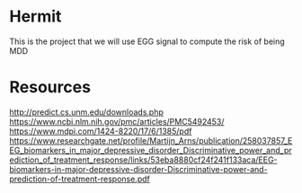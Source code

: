 # Hermit
This is the project that we will use EGG signal to compute the risk of being MDD
# Resources
http://predict.cs.unm.edu/downloads.php
https://www.ncbi.nlm.nih.gov/pmc/articles/PMC5492453/
https://www.mdpi.com/1424-8220/17/6/1385/pdf
https://www.researchgate.net/profile/Martijn_Arns/publication/258037857_EEG_biomarkers_in_major_depressive_disorder_Discriminative_power_and_prediction_of_treatment_response/links/53eba8880cf24f241f133aca/EEG-biomarkers-in-major-depressive-disorder-Discriminative-power-and-prediction-of-treatment-response.pdf

